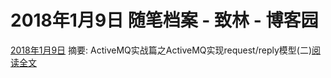 
# 2018年1月9日 随笔档案 - 致林 - 博客园






[2018年1月9日](https://www.cnblogs.com/bincoding/archive/2018/01/09.html)
摘要: ActiveMQ实战篇之ActiveMQ实现request/reply模型(二)[阅读全文](https://www.cnblogs.com/bincoding/p/8254113.html)

